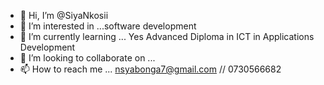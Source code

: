 - 👋 Hi, I’m @SiyaNkosii
- 👀 I’m interested in ...software development  
- 🌱 I’m currently learning ... Yes Advanced Diploma in ICT in Applications Development
- 💞️ I’m looking to collaborate on ...
- 📫 How to reach me ... nsyabonga7@gmail.com // 0730566682

<!---
SiyaNkosii/SiyaNkosii is a ✨ special ✨ repository because its `README.md` (this file) appears on your GitHub profile.
You can click the Preview link to take a look at your changes.
--->
